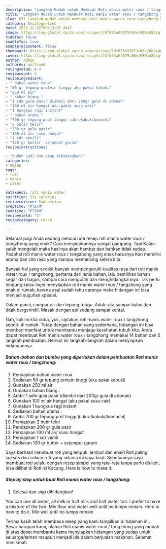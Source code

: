 ```yaml
---
description: "Langkah Mudah untuk Membuat Roti manis water roux / tangzhong yang Lezat Sekali, Buat Buka Puasa Lezat Sekali"
title: "Langkah Mudah untuk Membuat Roti manis water roux / tangzhong yang Lezat Sekali, Buat Buka Puasa Lezat Sekali"
slug: 877-langkah-mudah-untuk-membuat-roti-manis-water-roux-tangzhong-yang-lezat-sekali-buat-buka-puasa-lezat-sekali
category: Uncategorized
date: 2022-12-02T09:13:07.464Z
image: https://img-global.cpcdn.com/recipes/7df655a97079c08e/680x482cq70/roti-manis-water-roux-tangzhong-foto-resep-utama.jpg
hideToc: false
enableToc: true
enableTocContent: false
thumbnail: https://img-global.cpcdn.com/recipes/7df655a97079c08e/680x482cq70/roti-manis-water-roux-tangzhong-foto-resep-utama.jpg
cover: https://img-global.cpcdn.com/recipes/7df655a97079c08e/680x482cq70/roti-manis-water-roux-tangzhong-foto-resep-utama.jpg
author: Admin
authorAv: notfound
ratingvalue: 4.4
reviewcount: 5
recipeingredient:
- " bahan water roux"
- "50 gr tepung protein tinggi aku pakai kabuki"
- "250 ml air"
- " bahan biang "
- "1 sdm gula pasir diambil dari 200gr gula di adonan"
- "100 ml air hangat aku pakai susu cair"
- "1 bungkus ragi instant"
- " bahan utama "
- "700 gr tepung prot tinggi cakrakabukikomachi"
- "2 butir telur"
- "200 gr gula pasir"
- "100 ml air susu hangat"
- "1 sdt vanili"
- "120 gr butter  sejumput garam"
recipeinstructions:

- "Sudah jadi dan siap dihidangkan!"
categories:
- Resep
tags:
- roti
- manis
- water

katakunci: roti manis water 
nutrition: 231 calories
recipecuisine: Indonesian
preptime: "PT25M"
cooktime: "PT30M"
recipeyield: "1"
recipecategory: Lunch

---
```



Selamat pagi Anda sedang mencari ide resep roti manis water roux / tangzhong yang enak? Cara menyiapkannya sangat gampang. Tapi Kalau salah mengolah maka hasilnya akan hambar dan bahkan tidak sedap. Padahal roti manis water roux / tangzhong yang enak harusnya Kan memiliki aroma dan cita rasa yang mampu memancing selera kita.


Banyak hal yang sedikit banyak mempengaruhi kualitas rasa dari roti manis water roux / tangzhong, pertama dari jenis bahan, lalu pemilihan bahan segar dan bagus, sampai cara mengolah dan menghidangkannya. Tak perlu bingung kalau ingin menyiapkan roti manis water roux / tangzhong yang enak di rumah, karena asal sudah tahu caranya maka hidangan ini bisa menjadi suguhan spesial.

Dalam panci, campur air dan tepung terigu. Aduk rata sampai halus dan tidak bergerindil. Masak dengan api sedang sampai kental.


Nah, kali ini kita coba, yuk, ciptakan roti manis water roux / tangzhong sendiri di rumah. Tetap dengan bahan yang sederhana, hidangan ini bisa memberi manfaat untuk membantu menjaga kesehatan tubuh kita. Anda dapat membuat Roti manis water roux / tangzhong memakai 14 bahan dan 0 langkah pembuatan. Berikut ini langkah-langkah dalam menyiapkan hidangannya.

<!--inarticleads1-->

##### Bahan-bahan dan bumbu yang diperlukan dalam pembuatan Roti manis water roux / tangzhong:

1. Persiapkan  bahan water roux
1. Sediakan 50 gr tepung protein tinggi (aku pakai kabuki)
1. Gunakan 250 ml air
1. Gunakan  bahan biang :
1. Ambil 1 sdm gula pasir (diambil dari 200gr gula di adonan)
1. Gunakan 100 ml air hangat (aku pakai susu cair)
1. Gunakan 1 bungkus ragi instant
1. Sediakan  bahan utama :
1. Ambil 700 gr tepung prot tinggi (cakra/kabuki/komachi)
1. Persiapkan 2 butir telur
1. Persiapkan 200 gr gula pasir
1. Persiapkan 100 ml air/ susu hangat
1. Persiapkan 1 sdt vanili
1. Sediakan 120 gr butter + sejumput garam


Saya berhasil membuat roti yang empuk, lembut dan enak! Roti paling sukses dari sekian roti yang selama ini saya buat. Sebelumnya saya membuat roti selalu dengan resep simpel yang rata-rata tanpa perlu diuleni, bisa dilihat di Roti Isi Kacang. Here is how to make it. 

<!--inarticleads2-->

##### Step by step untuk buat Roti manis water roux / tangzhong:


1. Selesai dan siap dihidangkan!

You can use all water, all milk or half milk and half water too. I prefer to have a mixture of the two. Mix flour and water well until no lumps remain. Here is how to do it. Mix well until no lumps remain. 

Terima kasih telah membaca resep yang kami tampilkan di halaman ini. Besar harapan kami, olahan Roti manis water roux / tangzhong yang mudah di atas dapat membantu kamu menyiapkan hidangan yang sedap untuk keluarga/teman maupun menjadi ide dalam berjualan makanan. Selamat menikmati
